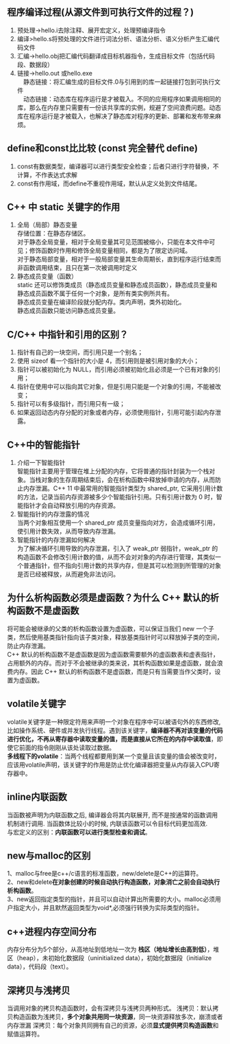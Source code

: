## 程序编译过程(从源文件到可执行文件的过程？)
1. 预处理->hello.i去除注释、展开宏定义，处理预编译指令  
2. 编译>hello.s将预处理的文件进行词法分析、语法分析、语义分析产生汇编代码文件  
3. 汇编->hello.obj把汇编代码翻译成目标机器指令，生成目标文件（包括代码段、数据段）  
4. 链接->hello.out 或hello.exe  
　静态链接：将汇编生成的目标文件.0与引用到的库一起链接打包到可执行文件  
　动态链接：动态库在程序运行是才被载入。不同的应用程序如果调用相同的库，那么在内存里只需要有一份该共享库的实例，规避了空间浪费问题。动态库在程序运行是才被载入，也解决了静态库对程序的更新、部署和发布带来麻烦。  

## define和const⽐比较 (const 完全替代 define) 
1. const有数据类型，编译器可以进行类型安全检查；后者只进行字符替换，不计算，不作表达式求解  
2. const有作用域，而define不重视作用域，默认从定义处到文件结尾。

## C++ 中 static 关键字的作用
1. 全局（局部）静态变量    
存储位置：在静态存储区。  
对于静态全局变量，相对于全局变量其可见范围被缩小，只能在本文件中可见；修饰函数时作用和修饰全局变量相同，都是为了限定访问域。  
对于静态局部变量，相对于一般局部变量其生命周期长，直到程序运行结束而非函数调用结束，且只在第一次被调用时定义   
2. 静态成员变量（函数）  
static 还可以修饰类成员（静态成员变量和静态成员函数），静态成员变量和静态成员函数不属于任何一个对象，是所有类实例所共有。   
静态成员变量在编译阶段就分配内存。类内声明，类外初始化。    
静态成员函数只能访问静态成员变量。   

## C/C++ 中指针和引用的区别？  
1. 指针有自己的一块空间，而引用只是一个别名；  
2. 使用 sizeof 看一个指针的大小是 4，而引用则是被引用对象的大小；  
3. 指针可以被初始化为 NULL，而引用必须被初始化且必须是一个已有对象的引用；  
4. 指针在使用中可以指向其它对象，但是引用只能是一个对象的引用，不能被改变；  
5. 指针可以有多级指针，而引用只有一级；  
6. 如果返回动态内存分配的对象或者内存，必须使用指针，引用可能引起内存泄露。  

## C++中的智能指针  
1. 介绍一下智能指针  
智能指针主要用于管理在堆上分配的内存，它将普通的指针封装为一个栈对象。当栈对象的生存周期结束后，会在析构函数中释放掉申请的内存，从而防止内存泄漏。C++ 11 中最常用的智能指针类型为 shared_ptr, 它采用引用计数的方法，记录当前内存资源被多少个智能指针引用。只有引用计数为 0 时，智能指针才会自动释放引用的内存资源。  
2. 智能指针的内存泄露的情况  
当两个对象相互使用一个 shared_ptr 成员变量指向对方，会造成循环引用，使引用计数失效，从而导致内存泄漏。   
3. 智能指针的内存泄漏如何解决   
为了解决循环引用导致的内存泄漏，引入了 weak_ptr 弱指针，weak_ptr 的构造函数不会修改引用计数的值，从而不会对对象的内存进行管理，其类似一个普通指针，但不指向引用计数的共享内存，但是其可以检测到所管理的对象是否已经被释放，从而避免非法访问。  

## 为什么析构函数必须是虚函数？为什么 C++ 默认的析构函数不是虚函数    
将可能会被继承的父类的析构函数设置为虚函数，可以保证当我们 new 一个子类，然后使用基类指针指向该子类对象，释放基类指针时可以释放掉子类的空间，防止内存泄漏。  
C++ 默认的析构函数不是虚函数是因为虚函数需要额外的虚函数表和虚表指针，占用额外的内存。而对于不会被继承的类来说，其析构函数如果是虚函数，就会浪费内存。因此 C++ 默认的析构函数不是虚函数，而是只有当需要当作父类时，设置为虚函数。 

## volatile关键字  
volatile关键字是一种限定符用来声明一个对象在程序中可以被语句外的东西修改,比如操作系统、硬件或并发执行线程。遇到该关键字，**编译器不再对该变量的代码进行优化，不再从寄存器中读取变量的值，而是直接从它所在的内存中读取值**，即使它前面的指令刚刚从该处读取过数据。  
**多线程下的volatile**：当两个线程都要用到某一个变量且该变量的值会被改变时，应该用volatile声明，该关键字的作用是防止优化编译器把变量从内存装入CPU寄存器中。  

## inline内联函数
当函数被声明为内联函数之后, 编译器会将其内联展开, 而不是按通常的函数调用机制进行调用. 当函数体比较小的时候, 内联该函数可以令目标代码更加高效.   
与宏定义的区别：**内联函数可以进行类型检查和调试**。  

## new与malloc的区别  
1、malloc与free是c++/c语言的标准函数，new/delete是C++的运算符。  
2、new和delete**在对象创建的时候自动执行构造函数，对象消亡之前会自动执行析构函数**。  
3、new返回指定类型的指针，并且可以自动计算出所需要的大小。malloc必须用户指定大小，并且默然返回类型为void*,必须强行转换为实际类型的指针。  

## c++进程内存空间分布
内存分布分为5个部分，从高地址到低地址一次为 **栈区（地址增长由高到低）**，堆区（heap），未初始化数据段（uninitialized data），初始化数据段（initialize data），代码段（text）。

## 深拷贝与浅拷贝
当调用对象的拷贝构造函数时，会有深拷贝与浅拷贝两种形式。
浅拷贝：默认拷贝构造函数为浅拷贝，**多个对象共用同一块资源**，同一块资源释放多次，崩溃或者内存泄漏
深拷贝：每个对象共同拥有自己的资源，必须**显式提供拷贝构造函数**和赋值运算符。

